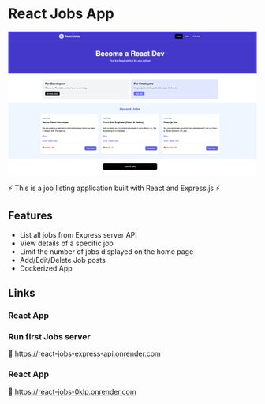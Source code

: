 # React Jobs App

![LOGO](https://github.com/thereigo/react-jobs/blob/main/logo.png)

⚡ This is a job listing application built with React and Express.js ⚡

## Features

- List all jobs from Express server API
- View details of a specific job
- Limit the number of jobs displayed on the home page
- Add/Edit/Delete Job posts
- Dockerized App

## Links
### React App
### Run first Jobs server 
🚀 https://react-jobs-express-api.onrender.com
### React App
🚀 https://react-jobs-0klp.onrender.com

